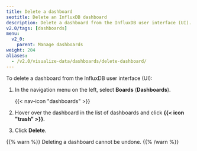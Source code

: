 ```yaml
---
title: Delete a dashboard
seotitle: Delete an InfluxDB dashboard
description: Delete a dashboard from the InfluxDB user interface (UI).
v2.0/tags: [dashboards]
menu:
  v2_0:
    parent: Manage dashboards
weight: 204
aliases:
  - /v2.0/visualize-data/dashboards/delete-dashboard/
---
```


To delete a dashboard from the InfluxDB user interface (UI):

1. In the navigation menu on the left, select **Boards** (**Dashboards**).

    {{< nav-icon "dashboards" >}}

2. Hover over the dashboard  in the list of dashboards  and click **{{< icon "trash" >}}**.    
3. Click **Delete**.

{{% warn %}}
Deleting a dashboard cannot be undone.
{{% /warn %}}
